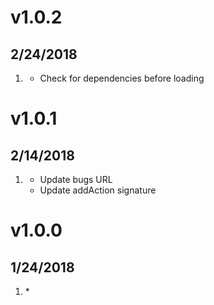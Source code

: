 # v1.0.2
## 2/24/2018

1. [](#new)
    * Check for dependencies before loading

# v1.0.1
## 2/14/2018

1. [](#new)
    * Update bugs URL
    * Update addAction signature
    
# v1.0.0
##  1/24/2018

1. [](#initial)
    * 